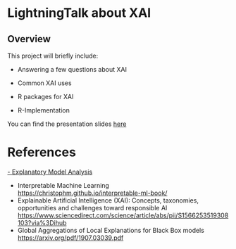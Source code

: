 # LightningTalk about XAI

## Overview

This project will briefly include:

- Answering a few questions about XAI

- Common XAI uses

- R packages for XAI

- R-Implementation

You can find the presentation slides <a href = "https://jezahmoud.github.io/Lightning_Talk/XAI.html#/section ">here</a>


# References

<a href = "(https://ema.drwhy.ai/">- Explanatory Model Analysis</a>

- Interpretable Machine Learning
https://christophm.github.io/interpretable-ml-book/
- Explainable Artificial Intelligence (XAI): Concepts, taxonomies, opportunities and challenges toward responsible AI
https://www.sciencedirect.com/science/article/abs/pii/S1566253519308103?via%3Dihub
- Global Aggregations of Local Explanations for Black Box models
https://arxiv.org/pdf/1907.03039.pdf
